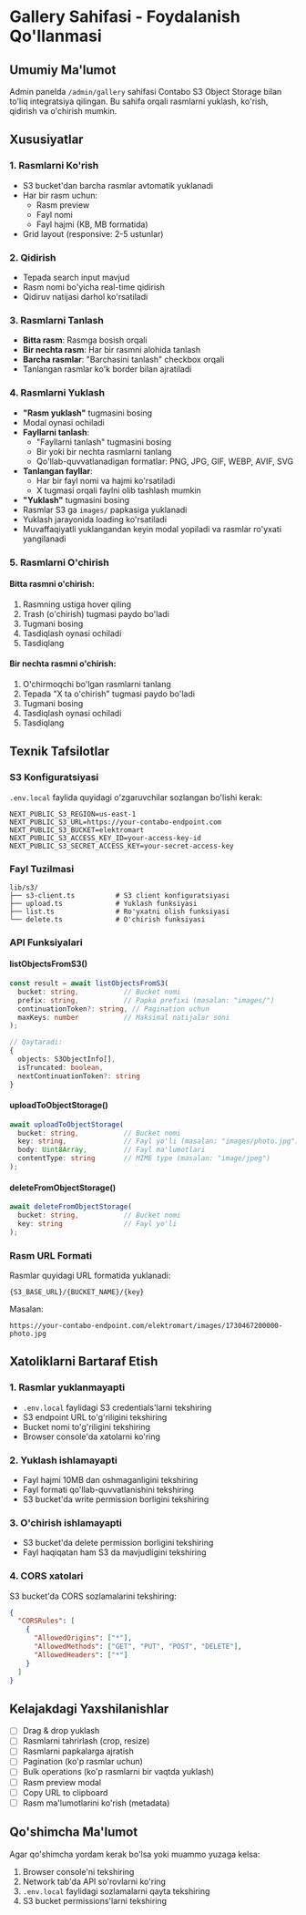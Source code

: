 # Gallery Sahifasi - Foydalanish Qo'llanmasi

## Umumiy Ma'lumot

Admin panelda `/admin/gallery` sahifasi Contabo S3 Object Storage bilan to'liq integratsiya qilingan. Bu sahifa orqali rasmlarni yuklash, ko'rish, qidirish va o'chirish mumkin.

## Xususiyatlar

### 1. Rasmlarni Ko'rish
- S3 bucket'dan barcha rasmlar avtomatik yuklanadi
- Har bir rasm uchun:
  - Rasm preview
  - Fayl nomi
  - Fayl hajmi (KB, MB formatida)
- Grid layout (responsive: 2-5 ustunlar)

### 2. Qidirish
- Tepada search input mavjud
- Rasm nomi bo'yicha real-time qidirish
- Qidiruv natijasi darhol ko'rsatiladi

### 3. Rasmlarni Tanlash
- **Bitta rasm**: Rasmga bosish orqali
- **Bir nechta rasm**: Har bir rasmni alohida tanlash
- **Barcha rasmlar**: "Barchasini tanlash" checkbox orqali
- Tanlangan rasmlar ko'k border bilan ajratiladi

### 4. Rasmlarni Yuklash
- **"Rasm yuklash"** tugmasini bosing
- Modal oynasi ochiladi
- **Fayllarni tanlash**:
  - "Fayllarni tanlash" tugmasini bosing
  - Bir yoki bir nechta rasmlarni tanlang
  - Qo'llab-quvvatlanadigan formatlar: PNG, JPG, GIF, WEBP, AVIF, SVG
- **Tanlangan fayllar**:
  - Har bir fayl nomi va hajmi ko'rsatiladi
  - X tugmasi orqali faylni olib tashlash mumkin
- **"Yuklash"** tugmasini bosing
- Rasmlar S3 ga `images/` papkasiga yuklanadi
- Yuklash jarayonida loading ko'rsatiladi
- Muvaffaqiyatli yuklangandan keyin modal yopiladi va rasmlar ro'yxati yangilanadi

### 5. Rasmlarni O'chirish

#### Bitta rasmni o'chirish:
1. Rasmning ustiga hover qiling
2. Trash (o'chirish) tugmasi paydo bo'ladi
3. Tugmani bosing
4. Tasdiqlash oynasi ochiladi
5. Tasdiqlang

#### Bir nechta rasmni o'chirish:
1. O'chirmoqchi bo'lgan rasmlarni tanlang
2. Tepada "X ta o'chirish" tugmasi paydo bo'ladi
3. Tugmani bosing
4. Tasdiqlash oynasi ochiladi
5. Tasdiqlang

## Texnik Tafsilotlar

### S3 Konfiguratsiyasi

`.env.local` faylida quyidagi o'zgaruvchilar sozlangan bo'lishi kerak:

```env
NEXT_PUBLIC_S3_REGION=us-east-1
NEXT_PUBLIC_S3_URL=https://your-contabo-endpoint.com
NEXT_PUBLIC_S3_BUCKET=elektromart
NEXT_PUBLIC_S3_ACCESS_KEY_ID=your-access-key-id
NEXT_PUBLIC_S3_SECRET_ACCESS_KEY=your-secret-access-key
```

### Fayl Tuzilmasi

```
lib/s3/
├── s3-client.ts          # S3 client konfiguratsiyasi
├── upload.ts             # Yuklash funksiyasi
├── list.ts               # Ro'yxatni olish funksiyasi
└── delete.ts             # O'chirish funksiyasi
```

### API Funksiyalari

#### listObjectsFromS3()
```typescript
const result = await listObjectsFromS3(
  bucket: string,           // Bucket nomi
  prefix: string,           // Papka prefixi (masalan: "images/")
  continuationToken?: string, // Pagination uchun
  maxKeys: number           // Maksimal natijalar soni
);

// Qaytaradi:
{
  objects: S3ObjectInfo[],
  isTruncated: boolean,
  nextContinuationToken?: string
}
```

#### uploadToObjectStorage()
```typescript
await uploadToObjectStorage(
  bucket: string,           // Bucket nomi
  key: string,              // Fayl yo'li (masalan: "images/photo.jpg")
  body: Uint8Array,         // Fayl ma'lumotlari
  contentType: string       // MIME type (masalan: "image/jpeg")
);
```

#### deleteFromObjectStorage()
```typescript
await deleteFromObjectStorage(
  bucket: string,           // Bucket nomi
  key: string               // Fayl yo'li
);
```

### Rasm URL Formati

Rasmlar quyidagi URL formatida yuklanadi:
```
{S3_BASE_URL}/{BUCKET_NAME}/{key}
```

Masalan:
```
https://your-contabo-endpoint.com/elektromart/images/1730467200000-photo.jpg
```

## Xatoliklarni Bartaraf Etish

### 1. Rasmlar yuklanmayapti
- `.env.local` faylidagi S3 credentials'larni tekshiring
- S3 endpoint URL to'g'riligini tekshiring
- Bucket nomi to'g'riligini tekshiring
- Browser console'da xatolarni ko'ring

### 2. Yuklash ishlamayapti
- Fayl hajmi 10MB dan oshmaganligini tekshiring
- Fayl formati qo'llab-quvvatlanishini tekshiring
- S3 bucket'da write permission borligini tekshiring

### 3. O'chirish ishlamayapti
- S3 bucket'da delete permission borligini tekshiring
- Fayl haqiqatan ham S3 da mavjudligini tekshiring

### 4. CORS xatolari
S3 bucket'da CORS sozlamalarini tekshiring:
```json
{
  "CORSRules": [
    {
      "AllowedOrigins": ["*"],
      "AllowedMethods": ["GET", "PUT", "POST", "DELETE"],
      "AllowedHeaders": ["*"]
    }
  ]
}
```

## Kelajakdagi Yaxshilanishlar

- [ ] Drag & drop yuklash
- [ ] Rasmlarni tahrirlash (crop, resize)
- [ ] Rasmlarni papkalarga ajratish
- [ ] Pagination (ko'p rasmlar uchun)
- [ ] Bulk operations (ko'p rasmlarni bir vaqtda yuklash)
- [ ] Rasm preview modal
- [ ] Copy URL to clipboard
- [ ] Rasm ma'lumotlarini ko'rish (metadata)

## Qo'shimcha Ma'lumot

Agar qo'shimcha yordam kerak bo'lsa yoki muammo yuzaga kelsa:
1. Browser console'ni tekshiring
2. Network tab'da API so'rovlarni ko'ring
3. `.env.local` faylidagi sozlamalarni qayta tekshiring
4. S3 bucket permissions'larni tekshiring
